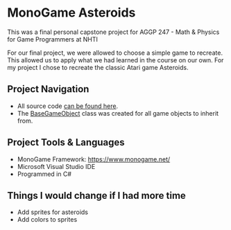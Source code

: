 # MonoGame Asteroids
This was a final personal capstone project for AGGP 247 - Math & Physics for Game Programmers at NHTI

For our final project, we were allowed to choose a simple game to recreate. This allowed us to apply
what we had learned in the course on our own. For my project I chose to recreate the classic Atari 
game Asteroids.

## Project Navigation
- All source code [can be found here](https://github.com/clundstedt225/Asteroids247/tree/master/asteroids/DrawingExample/Core).
- The [BaseGameObject](https://github.com/clundstedt225/Asteroids247/blob/master/asteroids/DrawingExample/Core/BaseGameObject.cs) class was created for all game objects to inherit from.

## Project Tools & Languages
- MonoGame Framework: https://www.monogame.net/
- Microsoft Visual Studio IDE
- Programmed in C#

## Things I would change if I had more time
- Add sprites for asteroids
- Add colors to sprites


